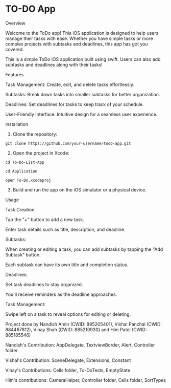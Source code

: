 # TO-DO App

Overview

Welcome to the ToDo app! This iOS application is designed to help users manage their tasks with ease. Whether you have simple tasks or more complex projects with subtasks and deadlines, this app has got you covered.

This is a simple ToDo iOS application built using swift. Users can also add subtasks and deadlines along with their tasks!

Features

Task Management: Create, edit, and delete tasks effortlessly.

Subtasks: Break down tasks into smaller subtasks for better organization.

Deadlines: Set deadlines for tasks to keep track of your schedule.

User-Friendly Interface: Intuitive design for a seamless user experience.

Installation

1. Clone the repository:

`git clone https://github.com/your-username/todo-app.git`

2. Open the project in Xcode:

`cd To-Do-List-App`

`cd Application`

`open To-Do.xcodeproj`

3. Build and run the app on the iOS simulator or a physical device.

Usage

Task Creation:

Tap the "+" button to add a new task.

Enter task details such as title, description, and deadline.

Subtasks:

When creating or editing a task, you can add subtasks by tapping the "Add Subtask" button.

Each subtask can have its own title and completion status.

Deadlines:

Set task deadlines to stay organized.

You'll receive reminders as the deadline approaches.

Task Management:

Swipe left on a task to reveal options for editing or deleting.

Project done by Nandish Amin (CWID: 885205401), Vishal Panchal (CWID: 884467812), Vinay Shah (CWID: 885210930) and Him Patel (CWID: 885185546)

Nandish's Contribution: AppDelegate, TextviewBorder, Alert, Controller folder

Vishal's Contribution: SceneDelegate, Extensions, Constant

Vinay's Contributions: Cells folder, To-DoTests, EmptyState

Him's contributions: CameraHelper, Controller folder, Cells folder, SortTypes

